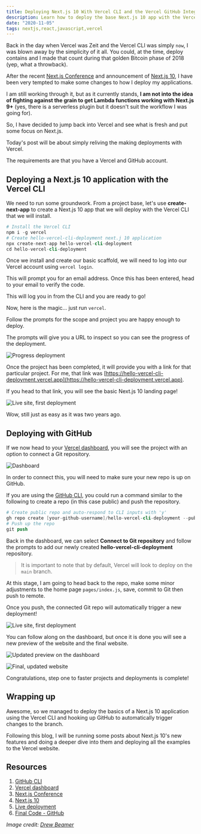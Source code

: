 ```yaml
---
title: Deploying Next.js 10 With Vercel CLI and the Vercel GitHub Integration
description: Learn how to deploy the base Next.js 10 app with the Vercel CLI and/or the Vercel GitHub Integration
date: "2020-11-05"
tags: nextjs,react,javascript,vercel
---
```


Back in the day when Vercel was Zeit and the Vercel CLI was simply `now`, I was blown away by the simplicity of it all. You could, at the time, deploy contains and I made that count during that golden Bitcoin phase of 2018 (yep, what a throwback).

After the recent [Next.js Conference](https://nextjs.org/conf/stage/n) and announcement of [Next.js 10](https://nextjs.org/blog/next-10), I have been very tempted to make some changes to how I deploy my applications.

I am still working through it, but as it currently stands, **I am not into the idea of fighting against the grain to get Lambda functions working with Next.js 9+** (yes, there is a serverless plugin but it doesn't suit the workflow I was going for).

So, I have decided to jump back into Vercel and see what is fresh and put some focus on Next.js.

Today's post will be about simply reliving the making deployments with Vercel.

The requirements are that you have a Vercel and GitHub account.



## Deploying a Next.js 10 application with the Vercel CLI

We need to run some groundwork. From a project base, let's use **create-next-app** to create a Next.js 10 app that we will deploy with the Vercel CLI that we will install.

```s
# Install the Vercel CLI
npm i -g vercel
# Create hello-vercel-cli-deployment next.j 10 application
npx create-next-app hello-vercel-cli-deployment
cd hello-vercel-cli-deployment
```

Once we install and create our basic scaffold, we will need to log into our Vercel account using `vercel login`.

This will prompt you for an email address. Once this has been entered, head to your email to verify the code.

This will log you in from the CLI and you are ready to go!

Now, here is the magic... just run `vercel`.

Follow the prompts for the scope and project you are happy enough to deploy.

The prompts will give you a URL to inspect so you can see the progress of the deployment.

![Progress deployment](../assets/2020-11-05-1-first-vercel-deploy.png)

Once the project has been completed, it will provide you with a link for that particular project. For me, that link was [https://hello-vercel-cli-deployment.vercel.app](https://hello-vercel-cli-deployment.vercel.app).

If you head to that link, you will see the basic Next.js 10 landing page!

![Live site, first deployment](../assets/2020-11-05-2-live-site-from-cli-deployment.png)

Wow, still just as easy as it was two years ago.



## Deploying with GitHub

If we now head to your [Vercel dashboard](https://vercel.com/dashboard), you will see the project with an option to connect a Git repository.

![Dashboard](../assets/2020-11-05-3-dashboard.png)

In order to connect this, you will need to make sure your new repo is up on GitHub.

If you are using the [GitHub CLI](https://github.com/cli/cli), you could run a command similar to the following to create a repo (in this case public) and push the repository.

```s
# Create public repo and auto-respond to CLI inputs with 'y'
gh repo create [your-github-username]/hello-vercel-cli-deployment --public -y
# Push up the repo
git push
```

Back in the dashboard, we can select **Connect to Git repository** and follow the prompts to add our newly created **hello-vercel-cli-deployment** repository.

> It is important to note that by default, Vercel will look to deploy on the `main` branch.

At this stage, I am going to head back to the repo, make some minor adjustments to the home page `pages/index.js`, save, commit to Git then push to remote.

Once you push, the connected Git repo will automatically trigger a new deployment!

![Live site, first deployment](../assets/2020-11-05-4-queued-deployment.png)

You can follow along on the dashboard, but once it is done you will see a new preview of the website and the final website.

![Updated preview on the dashboard](../assets/2020-11-05-5-updated-deployment.png)

![Final, updated website](../assets/2020-11-05-6-updated-website.png)

Congratulations, step one to faster projects and deployments is complete!



## Wrapping up

Awesome, so we managed to deploy the basics of a Next.js 10 application using the Vercel CLI and hooking up GitHub to automatically trigger changes to the branch.

Following this blog, I will be running some posts about Next.js 10's new features and doing a deeper dive into them and deploying all the examples to the Vercel website.



## Resources

1. [GitHub CLI](https://github.com/cli/cli)
2. [Vercel dashboard](https://vercel.com/dashboard)
3. [Next.js Conference](https://nextjs.org/conf/stage/n)
4. [Next.js 10](https://nextjs.org/blog/next-10)
5. [Live deployment](https://hello-vercel-cli-deployment.vercel.app)
6. [Final Code - GitHub](https://github.com/okeeffed/hello-vercel-cli-deployment)

_Image credit: [Drew Beamer](https://unsplash.com/@drew_beamer)_